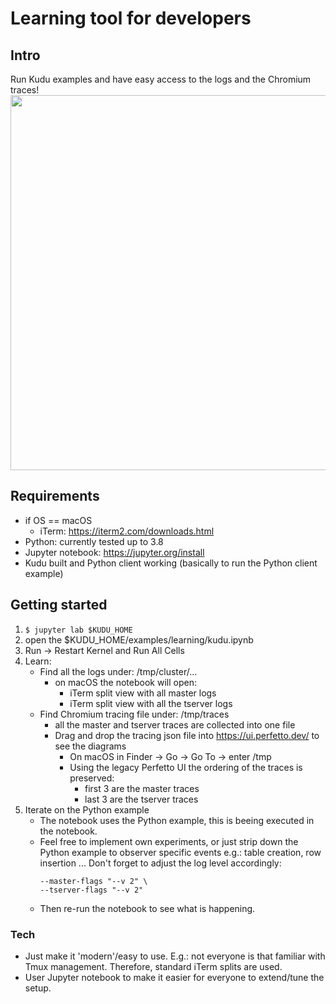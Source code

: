 # Learning tool for developers

## Intro
Run Kudu examples and have easy access to the logs and the Chromium traces!
[<img src="https://img.youtube.com/vi/m1TAMkoo-EU/hqdefault.jpg" width="1000" height="600"
/>](https://youtu.be/m1TAMkoo-EU)

## Requirements
* if OS == macOS
    * iTerm: https://iterm2.com/downloads.html
* Python: currently tested up to 3.8
* Jupyter notebook: https://jupyter.org/install
* Kudu built and Python client working (basically to run the Python client example)

## Getting started
1. ```$ jupyter lab $KUDU_HOME```
2. open the $KUDU_HOME/examples/learning/kudu.ipynb
3. Run -> Restart Kernel and Run All Cells
4. Learn:
    * Find all the logs under: /tmp/cluster/...
        * on macOS the notebook will open:
            * iTerm split view with all master logs
            * iTerm split view with all the tserver logs
    * Find Chromium tracing file under: /tmp/traces
        * all the master and tserver traces are collected into one file
        * Drag and drop the tracing json file into https://ui.perfetto.dev/ to see the diagrams
            * On macOS in Finder -> Go -> Go To -> enter /tmp
            * Using the legacy Perfetto UI the ordering of the traces is preserved:
                * first 3 are the master traces
                * last 3 are the tserver traces
5. Iterate on the Python example
    * The notebook uses the Python example, this is beeing executed in the notebook.
    * Feel free to implement own experiments, or just strip down the Python example to observer specific events e.g.: table creation, row insertion ... Don't forget to adjust the log level accordingly:
        ```
        --master-flags "--v 2" \
        --tserver-flags "--v 2"
        ```
    * Then re-run the notebook to see what is happening.


### Tech
* Just make it 'modern'/easy to use. E.g.: not everyone is that familiar with Tmux management. Therefore, standard iTerm splits are used.
* User Jupyter notebook to make it easier for everyone to extend/tune the setup.
